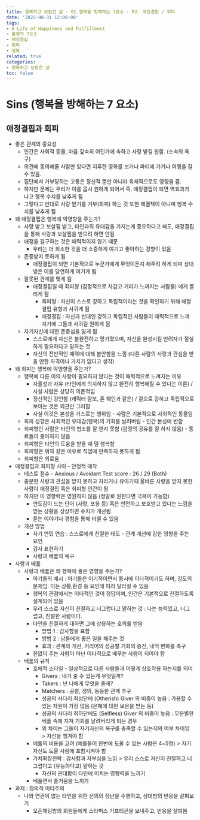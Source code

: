```yaml
---
title: 행복하고 보람찬 삶 - 01.행복을 방해하는 7요소 - 03. 애정결핍 / 회피
date: '2022-08-31 12:00:00'
tags:
- A Life of Happiness and Fulfillment
- 불행의 7요소
- 애정결핍
- 회피
- 행복
related: true
categories:
- 행복하고 보람찬 삶
toc: false
---
```


# Sins (행복을 방해하는 7 요소)

## 애정결핍과 회피
+ 좋은 관계의 중요성
	* 인간은 사회적 동물, 마음 깊숙히 어딘가에 속하고 사랑 받길 원함. (소속의 욕구)
	* 의견에 동의해줄 사람만 있다면 지루한 영화를 보거나 파티에 가거나 여행을 갈 수 있음.
	* 집단에서 거부당하는 고통은 정신적 뿐만 아니라 육체적으로도 영향을 줌.
	* 하지만 문제는 우리가 이를 몹시 원하게 되어서 즉, 애정결핍이 되면 역효과가 나고 행복 수치를 낮추게 됨
	* 그렇다고 반대로 사랑 받기를 거부(회피) 하는 것 또한 해결책이 아니며 행복 수치를 낮추게 됨
+ 왜 애정결핍은 행복에 악영향을 주는가?
	* 사랑 받고 보살핌 받고, 타인과의 유대감을 가지는게 중요하다고 해도, 애정결핍을 통해 사랑과 보살핌을 받으려 하면 안됨
	* 애정을 갈구하는 것은 매력적이지 않기 때문
		- 우리는 더 희소한 것을 더 소중하게 여기고 좋아하는 경향이 있음
	* 존중받지 못하게 됨
		- 애정결핍이 되면 기본적으로 누군가에게 무엇이든지 해주려 하게 되며 상대방은 이를 당연하게 여기게 됨
	* 잘못된 관계를 맺게 됨
		- 애정결핍일 때 회피형 (감정적으로 차갑고 거리가 느껴지는 사람들) 에게 끌리게 됨
			+ 회피형 : 자신이 스스로 강하고 독립적이라는 것을 확인하기 위해 애정결핍 유형과 사귀게 됨
			+ 애정결핍 : 자신과 반대인 강하고 독립적인 사람들이 매력적으로 느껴지기에 그들과 사귀길 원하게 됨
	* 자기자신에 대한 존중심을 잃게 됨
		- 스스로에게 자신은 불완전하고 망가졌으며, 자신을 완성시킬 반려자가 절실하게 필요하다고 말하는 것
		- 자신의 전반적인 매력에 대해 불안함을 느낌 (다른 사람의 사랑과 관심을 받을 만한 자격이나 가치가 없다고 생각)
+ 왜 회피는 행복에 악영향을 주는가?
	* 행복에 다른 이의 사랑이 필요하지 않다는 것이 매력적으로 느껴지는 이유
		- 자율성과 자유 (타인에게 의지하지 않고 완전히 행복해질 수 있다는 이론) / 사실 사람은 상당히 의존적임
		- 정신적인 강인함 (캐릭터 람보, 존 웨인과 같은) / 겉으로 강하고 독립적으로 보이는 것은 외관만 그러함
		- 사실 이것은 본성을 거스르는 행위임 - 사람은 기본적으로 사회적인 동물임
	* 회피 성향은 사회적인 유대감(행복)의 기회를 날려버림 - 인간 본성에 반함
	* 회피형인 사람은 타인의 협조를 잘 얻지 못함 (감정의 공유를 잘 하지 않음) - 동료들이 좋아하지 않음
	* 회피형은 타인의 도움을 받을 때 덜 행복함
	* 회피형은 위와 같은 이유로 직업에 만족하지 못하게 됨
	* 회피형은 외로움
+ 애정결핍과 회피형 사이 - 안정적 애착
	* 테스트 점수 - Anxious / Avoidant Test score : 26 / 29 (Both)
	* 충분한 사랑과 관심을 받지 못하고 자라거나 유아기때 올바른 사랑을 받지 못한 사람이 애정결핍 혹은 회피형 인간이 됨
	* 하지만 이 영향력은 영원하지 않음 (정말로 원한다면 극복이 가능함)
		- 안도감이 드는 단어 (사랑, 포옹 등) 혹은 안전하고 보호받고 있다는 느낌을 받는 상황을 상상하면 수치가 개선됨
		- 듣는 이야기나 경험을 통해 바뀔 수 있음
	* 개선 방법
		- 자기 연민 연습 : 스스로에게 친절한 태도 - 관계 개선에 강한 영향을 주는 요인
		- 감사 표현하기
		- 사랑과 베풂의 욕구
+ 사랑과 베풂
	* 사랑과 배풂은 왜 행복에 좋은 영향을 주는가?
		- 아기들의 예시 : 아기들은 이기적이면서 동시에 이타적이기도 하며, 강도의 문제임. 이는 상황,환경 등 요인에 따라 달라질 수 있음
		- 행복의 관점에서는 이타적인 것이 정답이며, 인간은 기본적으로 친절하도록 설계되어 있음
		- 우리 스스로 자신이 친절하고 너그럽다고 말하는 것 : 나는 능력있고, 너그럽고, 친절한 사람이다.
		- 타인을 친절하게 대하면 그에 상응하는 호의를 받음
			+ 방법 1 : 감사함을 표함
			+ 방법 2 : 남들에게 좋은 일을 해주는 것
			+ 효과 : 관계의 개선, 커리어의 성공할 기회의 증진, 내적 변화를 촉구
		- 한없이 주는 사람이 아닌 이타적으로 베푸는 사람이 되어야 함
	* 베풂의 규칙
		- 호헤적 스타일 - 일상적으로 다른 사람들과 어떻게 상호작용 하는지를 의미
			+ Givers : 내가 줄 수 있는게 무엇일까?
			+ Takers : 넌 나에게 무엇을 줄래?
			+ Matchers : 공평, 정의, 동등한 관계 추구
			+ 성공의 사다리 최상단에 (Otherish) Giver 의 비중이 높음 : 가용할 수 있는 자원이 가장 많음 (은혜에 대한 보은을 받는 등)
			+ 성공의 사다리 최하단에도 (Selfless) Giver 의 비중이 높음 : 무분별한 베풂 속에 지쳐 기회를 날려버리게 되는 경우
			+ 위 차이는 그들이 자기자신의 욕구를 충족할 수 있는지의 여부 차이임 > 자신을 챙겨야 함
		- 베풂의 비용을 고려 (예를들어 한번에 도울 수 있는 사람은 4~5명) > 자기 자신도 도울 사람에 포함시켜야 함
		- 가치확장전략 : 감사함과 자부심을 느낌 > 우리 스스로 자신이 친절하고 너그럽다고 (유능하다고) 말하는 것 
			+ 자신의 관대함이 타인에 미치는 영향력을 느끼기
		- 베풀면서 즐거움을 느끼기
+ 과제 : 창의적 이타주의
	* 나와 연관이 없는 타인을 위한 선의의 장난을 수행하고, 상대방의 반응을 살펴보기
		- 오픈채팅방의 회원들에게 스타벅스 기프티콘을 보내주고, 반응을 살펴봄
